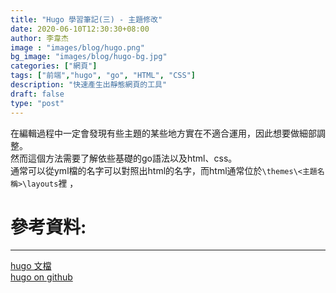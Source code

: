 ```yaml
---
title: "Hugo 學習筆記(三) - 主題修改"
date: 2020-06-10T12:30:30+08:00
author: 李韋杰
image : "images/blog/hugo.png"
bg_image: "images/blog/hugo-bg.jpg"
categories: ["網頁"]
tags: ["前端","hugo", "go", "HTML", "CSS"]
description: "快速產生出靜態網頁的工具"
draft: false
type: "post"
---
```

在編輯過程中一定會發現有些主題的某些地方實在不適合運用，因此想要做細部調整。  
然而這個方法需要了解依些基礎的go語法以及html、css。</br>
通常可以從yml檔的名字可以對照出html的名字，而html通常位於`\themes\<主題名稱>\layouts`裡 ，

# **參考資料:**
---
[hugo 文檔](https://gohugo.io/)</br>
[hugo on github](https://www.gohugo.org/doc/tutorials/github-pages-blog/)</br>
